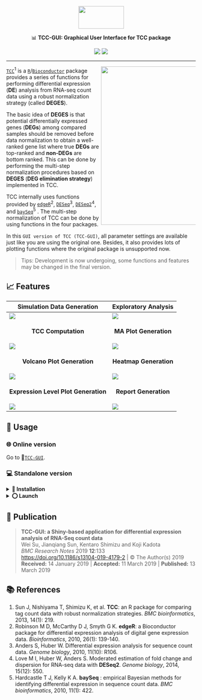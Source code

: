 <p align="center">
    <img src="https://raw.githubusercontent.com/swsoyee/TCC-GUI/master/TCC-GUI/www/tccLogo.png" width="121" height="60">  
</p>
<p align="center">📊 <b>TCC-GUI: Graphical User Interface for TCC package</b></p>
<p align="center">
    <img src="https://img.shields.io/github/last-commit/swsoyee/TCC-GUI.svg">
    <img src="https://img.shields.io/github/license/swsoyee/TCC-GUI.svg">
</p>

---

<img src="https://github.com/swsoyee/TCC-GUI/blob/master/ScreenShot/Home.png" width="420" align="right" style="max-width: 50%">

[`TCC`](http://bioconductor.org/packages/TCC/)<sup>1</sup> is a [`R`](https://www.r-project.org/)/[`Bioconductor`](https://www.bioconductor.org/) package provides a series of functions for performing differential expression  (**DE**)  analysis from    RNA-seq count data using a robust normalization strategy (called **DEGES**).  

The basic idea of **DEGES** is that potential differentially expressed genes (**DEGs**) among compared samples should be removed before data normalization to obtain a well-ranked gene list where true **DEGs** are top-ranked and **non-DEGs** are bottom ranked. This can be done by performing the multi-step normalization procedures based on **DEGES** (**DEG elimination strategy**) implemented in TCC.  

TCC internally uses functions provided by [`edgeR`](https://www.bioconductor.org/packages/release/bioc/html/edgeR.html)<sup>2</sup>, [`DESeq`](https://www.bioconductor.org/packages/release/bioc/html/DESeq.html)<sup>3</sup>, [`DESeq2`](https://www.bioconductor.org/packages/release/bioc/html/DESeq2.html)<sup>4</sup>, and [`baySeq`](https://www.bioconductor.org/packages/release/bioc/html/baySeq.html)<sup>5</sup> . The multi-step normalization of TCC can be done by using functions in the four packages.  

In this `GUI version of TCC (TCC-GUI)`, all parameter settings are available just like you are using the original one. Besides, it also provides lots of plotting functions where the original package is unsupported now.  

> Tips: Development is now undergoing, some functions and features may be changed in the final version.

## 📈 Features

| Simulation Data Generation                                | Exploratory Analysis                                      |
| ------------------------------------------------------------ | ------------------------------------------------------------ |
| <img src="https://raw.githubusercontent.com/swsoyee/TCC-GUI/master/ScreenShot/beta1.png"> | <img src="https://raw.githubusercontent.com/swsoyee/TCC-GUI/master/ScreenShot/beta2.png"> |
| <p align="center">**TCC Computation**</p>                                  | <p align="center">**MA Plot Generation**</p>                                    |
| <img src="https://raw.githubusercontent.com/swsoyee/TCC-GUI/master/ScreenShot/beta3.png"> | <img src="https://raw.githubusercontent.com/swsoyee/TCC-GUI/master/ScreenShot/beta4.png"> |
| <p align="center">**Volcano Plot Generation**</p>                               | <p align="center">**Heatmap Generation**</p>                                    |
| <img src="https://raw.githubusercontent.com/swsoyee/TCC-GUI/master/ScreenShot/beta5.png"> | <img src="https://raw.githubusercontent.com/swsoyee/TCC-GUI/master/ScreenShot/beta7.png"> |
| <p align="center">**Expression Level Plot Generation**</p>                      | <p align="center">**Report Generation**</p>                                     |
| <img src="https://raw.githubusercontent.com/swsoyee/TCC-GUI/master/ScreenShot/beta8.png"> | <img src="https://raw.githubusercontent.com/swsoyee/TCC-GUI/master/ScreenShot/beta9.png"> |

## 📔 Usage

### 🌐 Online version  

Go to 🔗[`TCC-GUI`](https://infinityloop.shinyapps.io/TCC-GUI/).  

### 💻 Standalone version  

<details>
<summary><b>📲 Installation</b></summary>  

---

Make sure that you have already installed those packages in your environment.  

`shiny`, `shinydashboard`, `shinyWidgets`, `plotly`, `dplyr`, `TCC`, `DT`, `heatmaply`,  `rmarkdown`, `data.table`, `tidyr`, `RColorBrewer`, `utils`, `knitr`, `cluster`, `shinycssloaders`, `shinyBS`, `MASS`.  

If any package is missing, Please run the following command in your [`RStudio`](https://www.rstudio.com/) and it will install all packages automatically.  

```R
# Check "BiocManager"
if (!requireNamespace("BiocManager", quietly = TRUE))
    install.packages("BiocManager")

# Package list
libs <- c("shiny", "shinydashboard", "shinyWidgets", "plotly", "dplyr", "DT", "heatmaply", "tidyr","utils","rmarkdown","data.table","RColorBrewer", "knitr", "cluster", "shinycssloaders", "shinyBS", "MASS", "TCC")

# Install packages if missing
for (i in libs){
  if( !is.element(i, .packages(all.available = TRUE)) ) {
     BiocManager::install(i, suppressUpdates=TRUE)
  }
}
```

</details>

<details>  
<summary><b>⭕ Launch</b></summary>  

---

Run the following command to launch `TCC-GUI` in your local environment, then it will download `TCC-GUI` automatically from github and launch.  

#### Method 1

```R
shiny::runGitHub("TCC-GUI", "swsoyee", subdir = "TCC-GUI", launch.browser = TRUE)
```

This method always download the source code from github before launching, so maybe you can try to download all the source code by yourself and launch it.  

#### Method 2

1. Click `Clone or download` button on the top of this page, then click [`Download ZIP`](https://github.com/swsoyee/TCC-GUI/archive/master.zip);  
2. Unzip the file to your working directory (use `getwd()` to know your working directory);  
3. Run the code of launching (according to your structure of working directory it may be different).  

  ```R
  shiny::runApp("TCC-GUI-master//TCC-GUI", launch.browser = TRUE)
  ```

</details>

## 📕 Publication

> **TCC-GUI: a Shiny-based application for differential expression analysis of RNA-Seq count data**  
Wei Su, Jianqiang Sun, Kentaro Shimizu and Koji Kadota  
*BMC Research Notes* 2019 **12**:133  
https://doi.org/10.1186/s13104-019-4179-2 | © The Author(s) 2019  
**Received:** 14 January 2019 | **Accepted:** 11 March 2019 | **Published:** 13 March 2019

## 📚 References

1. Sun J, Nishiyama T, Shimizu K, et al. **TCC**: an R package for comparing tag count data with robust normalization strategies. *BMC bioinformatics*, 2013, 14(1): 219.  
2. Robinson M D, McCarthy D J, Smyth G K. **edgeR**: a Bioconductor package for differential expression analysis of digital gene expression data. *Bioinformatics*, 2010, 26(1): 139-140.  
3. Anders S, Huber W. Differential expression analysis for sequence count data. *Genome biology*, 2010, 11(10): R106.  
4. Love M I, Huber W, Anders S. Moderated estimation of fold change and dispersion for RNA-seq data with **DESeq2**. *Genome biology*, 2014, 15(12): 550.  
5. Hardcastle T J, Kelly K A. **baySeq** : empirical Bayesian methods for identifying differential expression in sequence count data. *BMC bioinformatics*, 2010, 11(1): 422.  
